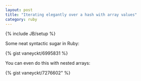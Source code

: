 ```yaml
---
layout: post
title: "Iterating elegantly over a hash with array values"
category: ruby
---
```

{% include JB/setup %}

Some neat syntactic sugar in Ruby:

{% gist vaneyckt/6995831 %}

You can even do this with nested arrays:

{% gist vaneyckt/7276602" %}
